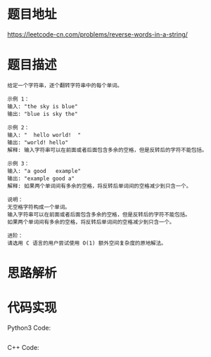 # **题目地址**
https://leetcode-cn.com/problems/reverse-words-in-a-string/
# **题目描述**
```
给定一个字符串，逐个翻转字符串中的每个单词。

示例 1：
输入: "the sky is blue"
输出: "blue is sky the"

示例 2：
输入: "  hello world!  "
输出: "world! hello"
解释: 输入字符串可以在前面或者后面包含多余的空格，但是反转后的字符不能包括。

示例 3：
输入: "a good   example"
输出: "example good a"
解释: 如果两个单词间有多余的空格，将反转后单词间的空格减少到只含一个。
 
说明：
无空格字符构成一个单词。
输入字符串可以在前面或者后面包含多余的空格，但是反转后的字符不能包括。
如果两个单词间有多余的空格，将反转后单词间的空格减少到只含一个。
 
进阶：
请选用 C 语言的用户尝试使用 O(1) 额外空间复杂度的原地解法。
```
# **思路解析**
# **代码实现**
Python3 Code:
```

```
C++ Code:
```

```
